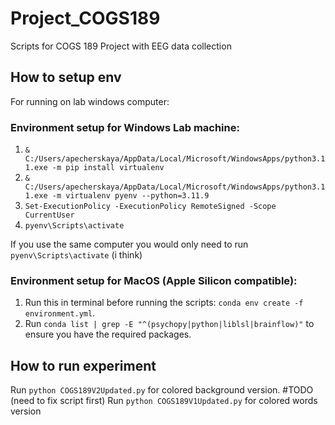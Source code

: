 # Project_COGS189
Scripts for COGS 189 Project with EEG data collection

## How to setup env
For running on lab windows computer:

### Environment setup for Windows Lab machine:
1) `& C:/Users/apecherskaya/AppData/Local/Microsoft/WindowsApps/python3.11.exe -m pip install virtualenv`
2) `& C:/Users/apecherskaya/AppData/Local/Microsoft/WindowsApps/python3.11.exe -m virtualenv pyenv --python=3.11.9`
3) `Set-ExecutionPolicy -ExecutionPolicy RemoteSigned -Scope CurrentUser`
4) `pyenv\Scripts\activate`

If you use the same computer you would only need to run `pyenv\Scripts\activate` (i think)

### Environment setup for MacOS (Apple Silicon compatible):
1) Run this in terminal before running the scripts: `conda env create -f environment.yml`.
2) Run `conda list | grep -E "^(psychopy|python|liblsl|brainflow)"` to ensure you have the required packages.

## How to run experiment
Run `python COGS189V2Updated.py` for colored background version.
#TODO (need to fix script first) Run `python COGS189V1Updated.py` for colored words version